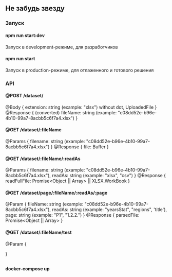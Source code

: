 ## Не забудь звезду

### Запуск

#### npm run start:dev

Запуск в development-режиме, для разработчиков

#### npm run start

Запуск в production-режиме, для отлаженного и готового решения

### API

#### @POST /dataset/

@Body {
extension: string (example: "xlsx") without dot,
UploadedFile
}
@Response {
(converted) fileName: string (example: "c08dd52e-b96e-4b10-99a7-8acbb5c6f7a4.xlsx")
}

#### @GET /dataset/:fileName

@Params {
filename: string (example: "c08dd52e-b96e-4b10-99a7-8acbb5c6f7a4.xlsx")
}
@Response {
file: Buffer
}

#### @GET /dataset/:fileName/:readAs

@Params {
filename: string (example: "c08dd52e-b96e-4b10-99a7-8acbb5c6f7a4.xlsx"),
readAs: string (example: "xlsx", "csv")
}
@Response {
readFullFile: Promise<Object || Array> || XLSX.WorkBook
}

#### @GET /dataset/page/:fileName/:readAs/:page

@Param { fileName: string (example: "c08dd52e-b96e-4b10-99a7-8acbb5c6f7a4.xlsx"),
readAs: string (example: "yearsStat", "regions", 'title'),
page: string (example: "Р1", "1.2.2.")
}
@Response {
parsedFile: Promise<Object || Array>
}

#### @GET /dataset/:fileName/test

@Param {

}

##

#### docker-compose up
